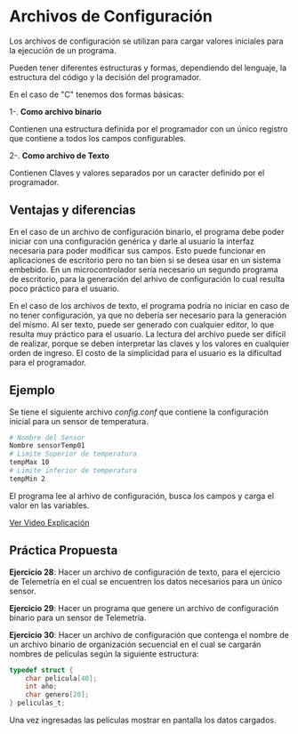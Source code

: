 # Archivos de Configuración

Los archivos de configuración se utilizan para cargar valores iniciales para la ejecución de un programa.

Pueden tener diferentes estructuras y formas, dependiendo del lenguaje, la estructura del código y la decisión del programador.

En el caso de "C" tenemos dos formas básicas:

1-. __Como archivo binario__

Contienen una estructura definida por el programador con un único registro que contiene a todos los campos configurables.


2-. __Como archivo de Texto__

Contienen Claves y valores separados por un caracter definido por el programador.

## Ventajas y diferencias

En el caso de un archivo de configuración binario, el programa debe poder iniciar con una configuración genérica y darle al usuario la interfaz necesaria para poder modificar sus campos. Esto puede funcionar en aplicaciones de escritorio pero no tan bien si se desea usar en un sistema embebido. En un microcontrolador sería necesario un segundo programa de escritorio, para la generación del arhivo de configuración lo cual resulta poco práctico para el usuario.

En el caso de los archivos de texto, el programa podría no iniciar en caso de no tener configuración, ya que no debería ser necesario para la generación del mismo. Al ser texto, puede ser generado con cualquier editor, lo que resulta muy práctico para el usuario.
La lectura del archivo puede ser difícil de realizar, porque se deben interpretar las claves y los valores en cualquier orden de ingreso.
El costo de la simplicidad para el usuario es la dificultad para el programador.

## Ejemplo

Se tiene el siguiente archivo *config.conf* que contiene la configuración inicial para un sensor de temperatura.

```bash
# Nombre del Sensor
Nombre sensorTemp01
# Limite Superior de temperatura
tempMax 10
# Limite inferior de temperatura
tempMin 2

```
El programa lee al arhivo de configuración, busca los campos y carga el valor en las variables.

[Ver Video Explicación](https://youtu.be/mGLjVItbHDY)


## Práctica Propuesta

__Ejercicio 28__: Hacer un archivo de configuración de texto, para el ejercicio de Telemetría en el cual se encuentren los datos necesarios para un único sensor.

__Ejercicio 29__: Hacer un programa que genere un archivo de configuración binario para un sensor de Telemetría.

__Ejercicio 30__: Hacer un archivo de configuración que contenga el nombre de un archivo binario de organización secuencial en el cual se cargarán nombres de películas según la siguiente estructura: 
```c
typedef struct {
    char pelicula[40];
    int año;
    char genero[20];
} peliculas_t;
```
Una vez ingresadas las películas mostrar en pantalla los datos cargados.
